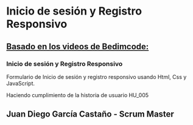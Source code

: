 # Inicio de sesión y Registro Responsivo
## [Basado en los videos de Bedimcode:](https://www.youtube.com/channel/UCgkDs77BoEhMIgRUB4MKrtQ)
### Inicio de sesión y Registro Responsivo
Formulario de Inicio de sesión y registro responsivo usando Html, Css y JavaScript.

Haciendo cumplimiento de la historia de usuario HU_005

## Juan Diego García Castaño - Scrum Master